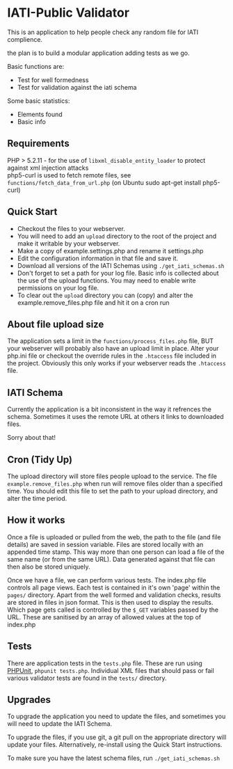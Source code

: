 IATI-Public Validator
=====================

This is an application to help people check any random file for IATI complience.

the plan is to build a modular application adding tests as we go.

Basic functions are:

* Test for well formedness
* Test for validation against the iati schema

Some basic statistics:

* Elements found
* Basic info

Requirements
------------
PHP > 5.2.11 - for the use of `libxml_disable_entity_loader` to protect against xml injection attacks  
php5-curl is used to fetch remote files, see `functions/fetch_data_from_url.php` (on Ubuntu sudo apt-get install php5-curl)

Quick Start
-----------
* Checkout the files to your webserver.
* You will need to add an `upload` directory to the root of the project and make it writable by your webserver.
* Make a copy of example.settings.php and rename it settings.php
* Edit the configuration information in that file and save it. 
* Download all versions of the IATI Schemas using `./get_iati_schemas.sh`
* Don't forget to set a path for your log file. Basic info is collected about the use of the upload functions. You may need to enable write permissions on your log file.
* To clear out the `upload` directory you can (copy) and alter the example.remove_files.php file and hit it on a cron run

About file upload size
----------------------
The application sets a limit in the `functions/process_files.php` file, BUT your webserver will probably also have an upload limit in place.
Alter your php.ini file or checkout the override rules in the `.htaccess` file included in the project. Obviously this only works if your webserver reads the `.htaccess` file.

IATI Schema
-----------
Currently the application is a bit inconsistent in the way it refrences the schema. Sometimes it uses the remote URL at others it links to downloaded files.

Sorry about that!

Cron (Tidy Up)
--------------
The upload directory will store files people upload to the service.
The file `example.remove_files.php` when run will remove files older than a specified time.
You should edit this file to set the path to your upload directory, and alter the time period.

How it works
------------

Once a file is uploaded or pulled from the web, the path to the file (and file details) are saved in session variable.
Files are stored locally with an appended time stamp. This way more than one person can load a file of the same name (or from the same URL).
Data generated against that file can then also be stored uniquely.

Once we have a file, we can perform various tests.
The index.php file controls all page views. 
Each test is contained in it's own 'page' within the `pages/` directory.
Apart from the well formed and validation checks, results are stored in files in json format. This is then used to display the results.
Which page gets called is controlled by the `$_GET` variables passed by the URL. These are sanitised by an array of allowed values at the top of index.php

Tests
-----
There are application tests in the `tests.php` file. These are run using [PHPUnit](https://github.com/sebastianbergmann/phpunit/#phpunit), `phpunit tests.php`. Individual XML files that should pass or fail various validator tests are found in the `tests/` directory.

Upgrades
--------
To upgrade the application you need to update the files, and sometimes you will need to update the IATI Schema.

To upgrade the files, if you use git, a git pull on the appropriate directory will update your files. Alternatively, re-install using the Quick Start instructions.

To make sure you have the latest schema files, run `./get_iati_schemas.sh`
